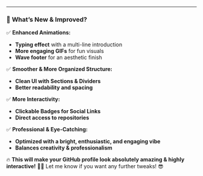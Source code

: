 
---

### 🚀 **What’s New & Improved?**
✅ **Enhanced Animations:**  
- **Typing effect** with a multi-line introduction  
- **More engaging GIFs** for fun visuals  
- **Wave footer** for an aesthetic finish  

✅ **Smoother & More Organized Structure:**  
- **Clean UI with Sections & Dividers**  
- **Better readability and spacing**  

✅ **More Interactivity:**  
- **Clickable Badges for Social Links**  
- **Direct access to repositories**  

✅ **Professional & Eye-Catching:**  
- **Optimized with a bright, enthusiastic, and engaging vibe**  
- **Balances creativity & professionalism**  

🔥 **This will make your GitHub profile look absolutely amazing & highly interactive!** 🚀✨ Let me know if you want any further tweaks! 😎
